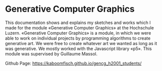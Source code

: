 # Generative Computer Graphics
This documentation shows and explains my sketches and works which I made for the module «Generative Computer Graphics» at the Hochschule Luzern.
«Generative Computer Graphics» is a module, in which we were able to work on individual projects by programming algorithms to create generative art. We were free to create whatever art we wanted as long as it was generative. We mostly worked with the Javascript library «p5».
This module was supervised by Guillaume Massol.

Github Page: https://kaboomfisch.github.io/gencg_h2001_students/
